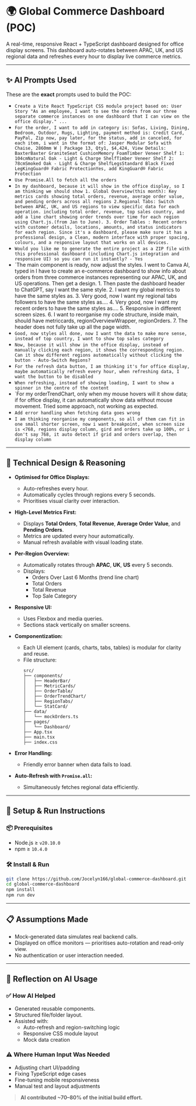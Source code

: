 # 🌍 Global Commerce Dashboard (POC)

A real-time, responsive React + TypeScript dashboard designed for office display screens. This dashboard auto-rotates between APAC, UK, and US regional data and refreshes every hour to display live commerce metrics.

---

## ✨ AI Prompts Used

These are the **exact** prompts used to build the POC:

- `Create a Vite React TypeScript CSS module project based on: User Story "As an employee, I want to see the orders from our three separate commerce instances on one dashboard that I can view on the office display." ...`
- `For the order, I want to add in category is: Sofas, Living, Dining, Bedroom, Outdoor, Rugs, Lighting, payment method is: Credit Card, PayPal, Zip now, pay later, for the status, add in canceled, for each item, i want in the format of: Jasper Modular Sofa with Chaise, 2860mm W | Package 13, Qty1, $4,424, View Details: BaxterBaxter GraniteSeat CushionMemory FoamTimber Veneer Shelf 1: 104cmNatural Oak - Light & Charge ShelfTimber Veneer Shelf 2: 78cmSmoked Oak - Light & Charge ShelfLegsStandard Black Fixed LegKingGuard® Fabric ProtectionYes, add KingGuard® Fabric Protection`
- `Use Promise.All to fetch all the orders`
- `In my dashboard, because it will show in the office display, so I am thinking we should show 1. Global Overview(this month): Key metrics cards showing total orders, revenue, average order value, and pending orders across all regions 2.Regional Tabs: Switch between APAC, UK, and US regions to view specific data for each operation. including total order, revenue, top sales country, and add a line chart showing order trends over time for each region using Chart.js.(from Jan to June). 3. Order Tables
: Recent orders with customer details, locations, amounts, and status indicators for each region. Since it's a dashboard, please make sure it has a professional design, a Clean, modern interface with proper spacing, colours, and a responsive layout that works on all devices.
`
- `Would you like me to generate the entire project as a ZIP file with this professional dashboard (including Chart.js integration and responsive UI) so you can run it instantly? - Yes`
- `The main component is ready, now adjust the styles. I went to Canva AI, typed in I have to create an e-commerce dashboard to show info about orders from three commerce instances representing our APAC, UK, and US operations. Then get a design. 1. Then paste the dashboard header to ChatGPT, say I want the same style.  2. I want my global metrics to have the same styles as. 3. Very good, now I want my regional tabs followers to have the same styles as…. 4. Very good, now I want my recent orders to have the same styles as….   5. Responsive in different screen sizes.   6. I want to reorganise my code structure, inside main, should have metriccards, regionOverviewWrapper, regionOrders.  7. The header does  not fully take up all the page width.
- `Good, now styles all done, now I want the data to make more sense, instead of top country, I want to show top sales category`
- `Now, because it will show in the office display, instead of manually clicking each region, it shows the corresponding region. Can it show different regions automatically without clicking the button - Auto-Switch Regions?`
- `For the refresh data button, I am thinking it's for office display, maybe automatically refresh every hour, when refreshing data, I want the button to be disabled`
- `When refreshing, instead of showing loading, I want to show a spinner in the centre of the content`
- `For my orderTrendChart, only when my mouse hovers will it show data; if for office display, it can automatically show data without mouse movement. Tried some approach, not working as expected.
- `Add error handling when fetching data goes wrong`
- `I am thinking reorganise my components, so all of them can fit in one small shorter screen, now i want breakpoint, when screen size is <768, regions display column, gird and orders take up 100%, or i don't say 768, it auto detect if grid and orders overlap, then display column`

---

## 🧠 Technical Design & Reasoning

- **Optimised for Office Displays:**
  - Auto-refreshes every hour.
  - Automatically cycles through regions every 5 seconds.
  - Prioritises visual clarity over interaction.

- **High-Level Metrics First:**
  - Displays **Total Orders**, **Total Revenue**, **Average Order Value**, and **Pending Orders**.
  - Metrics are updated every hour automatically.
  - Manual refresh available with visual loading state.

- **Per-Region Overview:**
  - Automatically rotates through **APAC**, **UK**, **US** every 5 seconds.
  - Displays:
	- Orders Over Last 6 Months (trend line chart)
	- Total Orders
	- Total Revenue
	- Top Sale Category

- **Responsive UI:**
  - Uses Flexbox and media queries.
  - Sections stack vertically on smaller screens.

- **Componentization:**
  - Each UI element (cards, charts, tabs, tables) is modular for clarity and reuse.
  - File structure:
	```plaintext
	src/
	├── components/
	│   ├── HeaderBar/
	│   ├── MetricCards/
	│   ├── OrderTable/
	│   ├── OrderTrendChart/
	│   ├── RegionTabs/
	│   └── StatCard/
	├── data/
	│   └── mockOrders.ts
	├── pages/
	│   └── Dashboard/
	├── App.tsx
	├── main.tsx
	├── index.css
	```

- **Error Handling:**
  - Friendly error banner when data fails to load.

- **Auto-Refresh with `Promise.all`:**
  - Simultaneously fetches regional data efficiently.

---

## 🚀 Setup & Run Instructions

### 📦 Prerequisites

- Node.js ≥ `v20.10.0`
- npm ≥ `10.4.0`

### 🛠️ Install & Run

```bash
git clone https://github.com/Jocelyn166/global-commerce-dashboard.git
cd global-commerce-dashboard
npm install
npm run dev
```

---

## 📋 Assumptions Made

- Mock-generated data simulates real backend calls.
- Displayed on office monitors — prioritises auto-rotation and read-only view.
- No authentication or user interaction needed.

---

## 🤖 Reflection on AI Usage

### ✅ How AI Helped

- Generated reusable components.
- Structured file/folder layout.
- Assisted with:
  - Auto-refresh and region-switching logic
  - Responsive CSS module layout
  - Mock data creation

### ⚠️ Where Human Input Was Needed

- Adjusting chart UI/padding
- Fixing TypeScript edge cases
- Fine-tuning mobile responsiveness
- Manual test and layout adjustments

> **AI contributed ~70–80% of the initial build effort.**

